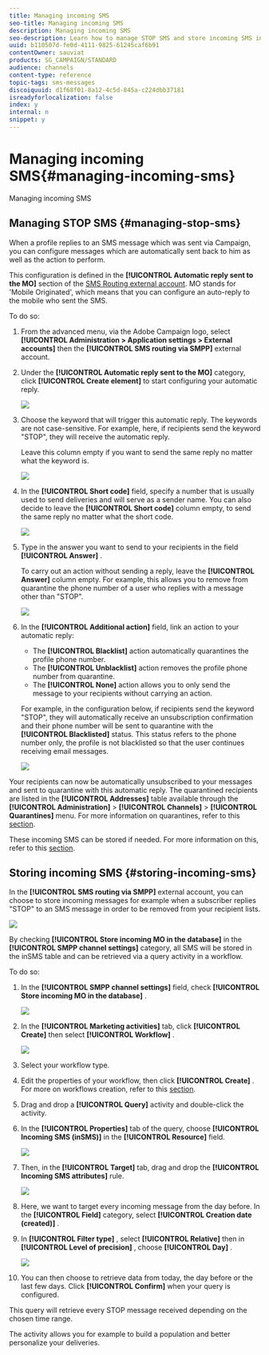 ```yaml
---
title: Managing incoming SMS
seo-title: Managing incoming SMS
description: Managing incoming SMS
seo-description: Learn how to manage STOP SMS and store incoming SMS in Adobe Campaign.
uuid: b110507d-fe0d-4111-9825-61245caf6b91
contentOwner: sauviat
products: SG_CAMPAIGN/STANDARD
audience: channels
content-type: reference
topic-tags: sms-messages
discoiquuid: d1f68f01-8a12-4c5d-845a-c224dbb37181
isreadyforlocalization: false
index: y
internal: n
snippet: y
---
```


# Managing incoming SMS{#managing-incoming-sms}

Managing incoming SMS

## Managing STOP SMS {#managing-stop-sms}

When a profile replies to an SMS message which was sent via Campaign, you can configure messages which are automatically sent back to him as well as the action to perform.

This configuration is defined in the **[!UICONTROL Automatic reply sent to the MO]** section of the [SMS Routing external account](../../administration/using/configuring-sms-channel.md#defining-an-sms-routing). MO stands for 'Mobile Originated', which means that you can configure an auto-reply to the mobile who sent the SMS.

To do so:

1. From the advanced menu, via the Adobe Campaign logo, select **[!UICONTROL Administration > Application settings > External accounts]** then the **[!UICONTROL SMS routing via SMPP]** external account.
1. Under the **[!UICONTROL Automatic reply sent to the MO]** category, click **[!UICONTROL Create element]** to start configuring your automatic reply.

   ![](assets/sms_mo_1.png)

1. Choose the keyword that will trigger this automatic reply. The keywords are not case-sensitive. For example, here, if recipients send the keyword "STOP", they will receive the automatic reply.

   Leave this column empty if you want to send the same reply no matter what the keyword is.

   ![](assets/sms_mo_2.png)

1. In the **[!UICONTROL Short code]** field, specify a number that is usually used to send deliveries and will serve as a sender name. You can also decide to leave the **[!UICONTROL Short code]** column empty, to send the same reply no matter what the short code.

   ![](assets/sms_mo_4.png)

1. Type in the answer you want to send to your recipients in the field **[!UICONTROL Answer]** .

   To carry out an action without sending a reply, leave the **[!UICONTROL Answer]** column empty. For example, this allows you to remove from quarantine the phone number of a user who replies with a message other than "STOP".

   ![](assets/sms_mo_3.png)

1. In the **[!UICONTROL Additional action]** field, link an action to your automatic reply:

    * The **[!UICONTROL Blacklist]** action automatically quarantines the profile phone number.
    * The **[!UICONTROL Unblacklist]** action removes the profile phone number from quarantine.
    * The **[!UICONTROL None]** action allows you to only send the message to your recipients without carrying an action.

   For example, in the configuration below, if recipients send the keyword "STOP", they will automatically receive an unsubscription confirmation and their phone number will be sent to quarantine with the **[!UICONTROL Blacklisted]** status. This status refers to the phone number only, the profile is not blacklisted so that the user continues receiving email messages.

   ![](assets/sms_mo.png)

Your recipients can now be automatically unsubscribed to your messages and sent to quarantine with this automatic reply. The quarantined recipients are listed in the **[!UICONTROL Addresses]** table available through the **[!UICONTROL Administration]** > **[!UICONTROL Channels]** > **[!UICONTROL Quarantines]** menu. For more information on quarantines, refer to this [section](../../sending/using/understanding-quarantine-management.md).

These incoming SMS can be stored if needed. For more information on this, refer to this [section](../../channels/using/managing-incoming-sms.md#storing-incoming-sms).

## Storing incoming SMS {#storing-incoming-sms}

In the **[!UICONTROL SMS routing via SMPP]** external account, you can choose to store incoming messages for example when a subscriber replies "STOP" to an SMS message in order to be removed from your recipient lists.

![](assets/sms_config_mo_1.png)

By checking **[!UICONTROL Store incoming MO in the database]** in the **[!UICONTROL SMPP channel settings]** category, all SMS will be stored in the inSMS table and can be retrieved via a query activity in a workflow.

To do so:

1. In the **[!UICONTROL SMPP channel settings]** field, check **[!UICONTROL Store incoming MO in the database]** .

   ![](assets/sms_config_mo_2.png)

1. In the **[!UICONTROL Marketing activities]** tab, click **[!UICONTROL Create]** then select **[!UICONTROL Workflow]** .

   ![](assets/sms_config_mo_3.png)

1. Select your workflow type.
1. Edit the properties of your workflow, then click **[!UICONTROL Create]** . For more on workflows creation, refer to this [section](../../automating/using/building-a-workflow.md).
1. Drag and drop a **[!UICONTROL Query]** activity and double-click the activity.
1. In the **[!UICONTROL Properties]** tab of the query, choose **[!UICONTROL Incoming SMS (inSMS)]** in the **[!UICONTROL Resource]** field.

   ![](assets/sms_config_mo_4.png)

1. Then, in the **[!UICONTROL Target]** tab, drag and drop the **[!UICONTROL Incoming SMS attributes]** rule.

   ![](assets/sms_config_mo_5.png)

1. Here, we want to target every incoming message from the day before. In the **[!UICONTROL Field]** category, select **[!UICONTROL Creation date (created)]** .
1. In **[!UICONTROL Filter type]** , select **[!UICONTROL Relative]** then in **[!UICONTROL Level of precision]** , choose **[!UICONTROL Day]** .

   ![](assets/sms_config_mo_6.png)

1. You can then choose to retrieve data from today, the day before or the last few days. Click **[!UICONTROL Confirm]** when your query is configured.

This query will retrieve every STOP message received depending on the chosen time range.

The activity allows you for example to build a population and better personalize your deliveries.
